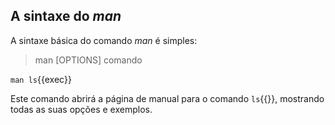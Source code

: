 ## A sintaxe do _man_

A sintaxe básica do comando _man_ é simples:

>man [OPTIONS] comando

`man ls`{{exec}}

Este comando abrirá a página de manual para o comando `ls`{{}}, mostrando todas as suas opções e exemplos.